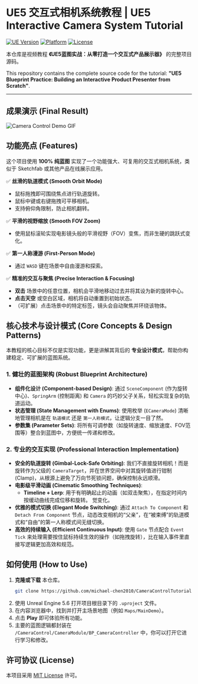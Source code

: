 # UE5 交互式相机系统教程 | UE5 Interactive Camera System Tutorial

[![UE Version](https://img.shields.io/badge/UE-5.x-blue.svg)](https://www.unrealengine.com/)
[![Platform](https://img.shields.io/badge/Platform-Windows%20%7C%20Mac%20%7C%20Linux-green.svg)](https://www.unrealengine.com/)
[![License](https://img.shields.io/badge/License-MIT-lightgrey.svg)](https://opensource.org/licenses/MIT)

本仓库是视频教程 **《UE5蓝图实战：从零打造一个交互式产品展示器》** 的完整项目源码。

This repository contains the complete source code for the tutorial: **"UE5 Blueprint Practice: Building an Interactive Product Presenter from Scratch"**.

---

## 成果演示 (Final Result)

<!-- 请将此处的 GIF 路径替换为你的实际演示动图 -->
<!-- Please replace the GIF path below with your actual demo GIF -->
![Camera Control Demo GIF](https://media.githubusercontent.com/media/michael-chen2010/CameraControlTutorial/refs/heads/main/pics/CameraControl.gif)

## 功能亮点 (Features)

这个项目使用 **100% 纯蓝图** 实现了一个功能强大、可复用的交互式相机系统，类似于 Sketchfab 或其他产品在线展示应用。

✅ **丝滑的轨道模式 (Smooth Orbit Mode)**
-   鼠标拖拽即可围绕焦点进行轨道旋转。
-   鼠标中键或右键拖拽可平移相机。
-   支持俯仰角限制，防止相机翻转。

✅ **平滑的视野缩放 (Smooth FOV Zoom)**
-   使用鼠标滚轮实现电影镜头般的平滑视野（FOV）变焦，而非生硬的跳跃式变化。

✅ **第一人称漫游 (First-Person Mode)**
-   通过 `WASD` 键在场景中自由漫游和探索。

✅ **精准的交互与聚焦 (Precise Interaction & Focusing)**
-   **双击** 场景中的任意位置，相机会平滑地移动过去并将其设为新的旋转中心。
-   **点击天空** 或空白区域，相机将自动重置到初始状态。
-   （可扩展）点击场景中的特定标签，镜头会自动聚焦并环绕该物体。

## 核心技术与设计模式 (Core Concepts & Design Patterns)

本教程的核心目标不仅是实现功能，更是讲解其背后的 **专业设计模式**，帮助你构建稳定、可扩展的蓝图系统。

### 1. 健壮的蓝图架构 (Robust Blueprint Architecture)
-   **组件化设计 (Component-based Design)**: 通过 `SceneComponent` (作为旋转中心)、`SpringArm` (控制距离) 和 `Camera` 的巧妙父子关系，轻松实现复杂的轨道运动。
-   **状态管理 (State Management with Enums)**: 使用枚举 (`ECameraMode`) 清晰地管理相机是在 `轨道模式` 还是 `第一人称模式`，让逻辑分支一目了然。
-   **参数集 (Parameter Sets)**: 将所有可调参数（如旋转速度、缩放速度、FOV范围等）整合到蓝图中，方便统一传递和修改。

### 2. 专业的交互实现 (Professional Interaction Implementation)
-   **安全的轨道旋转 (Gimbal-Lock-Safe Orbiting)**: 我们不直接旋转相机！而是旋转作为父级的 `CameraTarget`，并在世界空间中对其旋转值进行钳制 (Clamp)，从根源上避免了万向节死锁问题，确保控制永远顺滑。
-   **电影级平滑动画 (Cinematic Smoothing Techniques)**:
    -   **Timeline + Lerp**: 用于有明确起止的动画（如双击聚焦），在指定时间内按缓动曲线完成位移和旋转。
觉变化。
-   **优雅的模式切换 (Elegant Mode Switching)**: 通过 `Attach To Component` 和 `Detach From Component` 节点，动态改变相机的“父亲”，在“被束缚”的轨道模式和“自由”的第一人称模式间无缝切换。
-   **高效的持续输入 (Efficient Continuous Input)**: 使用 `Gate` 节点配合 `Event Tick` 来处理需要按住鼠标持续生效的操作（如拖拽旋转），比在输入事件里直接写逻辑更加高效和规范。

## 如何使用 (How to Use)

1.  **克隆或下载** 本仓库。
    ```bash
    git clone https://github.com/michael-chen2010/CameraControlTutorial.git
    ```
2.  使用 Unreal Engine 5.6 打开项目根目录下的 `.uproject` 文件。
3.  在内容浏览器中，找到并打开主场景地图（例如 `Maps/MainDemo`）。
4.  点击 **Play** 即可体验所有功能。
5.  主要的蓝图逻辑都封装在 `/CameraControl/CameraModule/BP_CameraController` 中，你可以打开它进行学习和修改。

## 许可协议 (License)

本项目采用 [MIT License](LICENSE) 许可。
